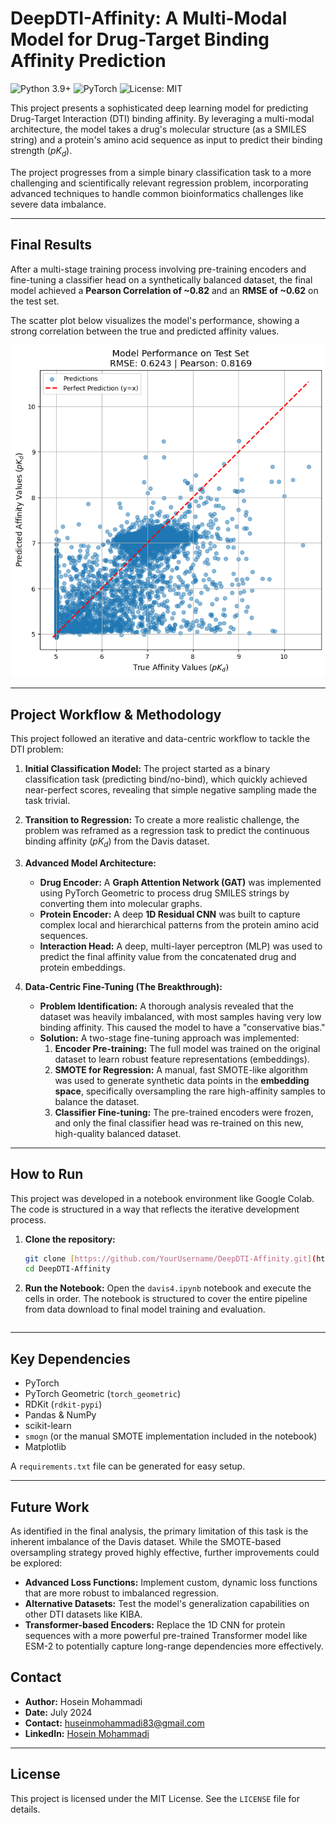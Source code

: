 # DeepDTI-Affinity: A Multi-Modal Model for Drug-Target Binding Affinity Prediction

![Python 3.9+](https://img.shields.io/badge/Python-3.9+-blue.svg)
![PyTorch](https://img.shields.io/badge/PyTorch-2.0+-ee4c2c.svg)
![License: MIT](https://img.shields.io/badge/License-MIT-yellow.svg)

This project presents a sophisticated deep learning model for predicting Drug-Target Interaction (DTI) binding affinity. By leveraging a multi-modal architecture, the model takes a drug's molecular structure (as a SMILES string) and a protein's amino acid sequence as input to predict their binding strength ($pK_d$).

The project progresses from a simple binary classification task to a more challenging and scientifically relevant regression problem, incorporating advanced techniques to handle common bioinformatics challenges like severe data imbalance.

---

## Final Results

After a multi-stage training process involving pre-training encoders and fine-tuning a classifier head on a synthetically balanced dataset, the final model achieved a **Pearson Correlation of ~0.82** and an **RMSE of ~0.62** on the test set.

The scatter plot below visualizes the model's performance, showing a strong correlation between the true and predicted affinity values.

![Final Model Performance](assets/final_result_plot.png)

---

## Project Workflow & Methodology

This project followed an iterative and data-centric workflow to tackle the DTI problem:

1.  **Initial Classification Model:** The project started as a binary classification task (predicting bind/no-bind), which quickly achieved near-perfect scores, revealing that simple negative sampling made the task trivial.

2.  **Transition to Regression:** To create a more realistic challenge, the problem was reframed as a regression task to predict the continuous binding affinity ($pK_d$) from the Davis dataset.

3.  **Advanced Model Architecture:**
    * **Drug Encoder:** A **Graph Attention Network (GAT)** was implemented using PyTorch Geometric to process drug SMILES strings by converting them into molecular graphs.
    * **Protein Encoder:** A deep **1D Residual CNN** was built to capture complex local and hierarchical patterns from the protein amino acid sequences.
    * **Interaction Head:** A deep, multi-layer perceptron (MLP) was used to predict the final affinity value from the concatenated drug and protein embeddings.

4.  **Data-Centric Fine-Tuning (The Breakthrough):**
    * **Problem Identification:** A thorough analysis revealed that the dataset was heavily imbalanced, with most samples having very low binding affinity. This caused the model to have a "conservative bias."
    * **Solution:** A two-stage fine-tuning approach was implemented:
        1.  **Encoder Pre-training:** The full model was trained on the original dataset to learn robust feature representations (embeddings).
        2.  **SMOTE for Regression:** A manual, fast SMOTE-like algorithm was used to generate synthetic data points in the **embedding space**, specifically oversampling the rare high-affinity samples to balance the dataset.
        3.  **Classifier Fine-tuning:** The pre-trained encoders were frozen, and only the final classifier head was re-trained on this new, high-quality balanced dataset.

---

## How to Run

This project was developed in a notebook environment like Google Colab. The code is structured in a way that reflects the iterative development process.

1.  **Clone the repository:**
    ```bash
    git clone [https://github.com/YourUsername/DeepDTI-Affinity.git](https://github.com/YourUsername/DeepDTI-Affinity.git)
    cd DeepDTI-Affinity
    ```
2.  **Run the Notebook:**
    Open the `davis4.ipynb` notebook and execute the cells in order. The notebook is structured to cover the entire pipeline from data download to final model training and evaluation.
    ```
---

## Key Dependencies
* PyTorch
* PyTorch Geometric (`torch_geometric`)
* RDKit (`rdkit-pypi`)
* Pandas & NumPy
* scikit-learn
* `smogn` (or the manual SMOTE implementation included in the notebook)
* Matplotlib

A `requirements.txt` file can be generated for easy setup.

---

## Future Work

As identified in the final analysis, the primary limitation of this task is the inherent imbalance of the Davis dataset. While the SMOTE-based oversampling strategy proved highly effective, further improvements could be explored:

* **Advanced Loss Functions:** Implement custom, dynamic loss functions that are more robust to imbalanced regression.
* **Alternative Datasets:** Test the model's generalization capabilities on other DTI datasets like KIBA.
* **Transformer-based Encoders:** Replace the 1D CNN for protein sequences with a more powerful pre-trained Transformer model like ESM-2 to potentially capture long-range dependencies more effectively.

  
## Contact
* **Author:** Hosein Mohammadi
* **Date:** July 2024
* **Contact:** [huseinmohammadi83@gmail.com](mailto:huseinmohammadi83@gmail.com)
* **LinkedIn:** [Hosein Mohammadi](https://www.linkedin.com/in/hosein-mohammadi-979b8a2b2/) 


---

## License

This project is licensed under the MIT License. See the `LICENSE` file for details.
